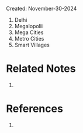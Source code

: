 Created: November-30-2024

1. Delhi
2. Megalopolii
3. Mega Cities
4. Metro Cities
5. Smart Villages

# Related Notes

1. 
# References

1. 